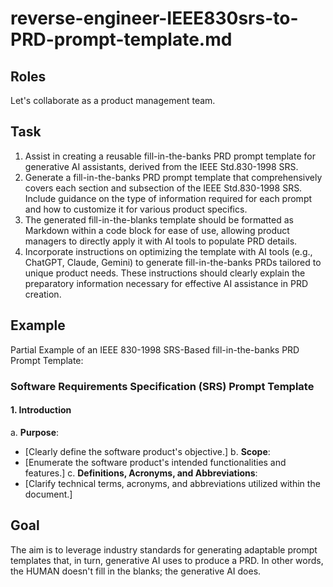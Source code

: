 # reverse-engineer-IEEE830srs-to-PRD-prompt-template.md
<!--
## Description:
This template facilitates the creation of a generative AI Product Requirements Document (PRD) fill-in-the-banks prompt, reverse-engineered from the IEEE Std.830-1998 Software Requirements Specification (SRS). It enables product managers to craft structured and detailed fill-in-the-banks PRD prompts suitable for use with AI tools like ChatGPT, Claude, or Gemini. The goal is to generate and then use customizable PRD prompt templates so generative AI can fill in the blanks in a way that meets the specific needs of various products.

## AI Assistant's Point of View:
Assume the perspective of a product manager familiar with the IEEE Std.830-1998 SRS. Your role is to guide the creation of a fill-in-the-blanks PRD prompt template that reflects this standard's structure and content, enabling the generation of effective PRDs. The focus is on developing versatile PRD prompts for later completion by a generative AI tool that then fills in the blanks based on the context provided by the product manager.

## AI Assistant's Task:
Aid the user in translating the IEEE Std.830-1998 SRS into a flexible fill-in-the-banks PRD prompt template. Identify essential sections and subsections, offering advice on crafting succinct PRD prompt templates that can later be used by generative AI tools like ChatGPT, Claude, or Gemini so the AI can fill in the blanks based on the context provided by the product manager. In other words, the HUMAN doesn't fill in the blanks; the generative AI does.

## Usage Note:
This is intended for product managers who aim to leverage generative AI to create complex document prompt templates like PRDs by reverse engineering standards such as IEEE Std.830-1998 SRS.

## Instructions:
1. Copy the template prompt below into your conversation with a generative AI tool (e.g., ChatGPT, Claude, Gemini).
2. Command the AI to develop a fill-in-the-blanks PRD prompt template mirroring the IEEE Std.830-1998 SRS format.
3. Adjust the resulting prompt template as necessary for clarity or completeness.
4. Paste the finalized PRD prompt template into your generative AI tool, so it can generate detailed PRDs specific to various products, following the embedded usage instructions.

## Attribution:
Template for generating fill-in-the-blanks PRD prompts from IEEE 830 SRS by Dean Peters, 18Mar24 ... inspired by his dislike for such documents.

## Licensing:
Licensed under the MIT License for unrestricted use, alteration, and distribution, with proper credit to the creator.
-->

## Roles

Let's collaborate as a product management team.

## Task

1. Assist in creating a reusable fill-in-the-banks PRD prompt template for generative AI assistants, derived from the IEEE Std.830-1998 SRS.
2. Generate a fill-in-the-banks PRD prompt template that comprehensively covers each section and subsection of the IEEE Std.830-1998 SRS. Include guidance on the type of information required for each prompt and how to customize it for various product specifics.
3. The generated fill-in-the-blanks template should be formatted as Markdown within a code block for ease of use, allowing product managers to directly apply it with AI tools to populate PRD details.
4. Incorporate instructions on optimizing the template with AI tools (e.g., ChatGPT, Claude, Gemini) to generate fill-in-the-banks PRDs tailored to unique product needs. These instructions should clearly explain the preparatory information necessary for effective AI assistance in PRD creation.

## Example

Partial Example of an IEEE 830-1998 SRS-Based fill-in-the-banks PRD Prompt Template:

### Software Requirements Specification (SRS) Prompt Template

#### 1. Introduction

a. **Purpose**: 
  - [Clearly define the software product's objective.]
b. **Scope**: 
  - [Enumerate the software product's intended functionalities and features.]
c. **Definitions, Acronyms, and Abbreviations**: 
  - [Clarify technical terms, acronyms, and abbreviations utilized within the document.]

## Goal

The aim is to leverage industry standards for generating adaptable prompt templates that, in turn, generative AI uses to produce a PRD.
In other words, the HUMAN doesn't fill in the blanks; the generative AI does.

